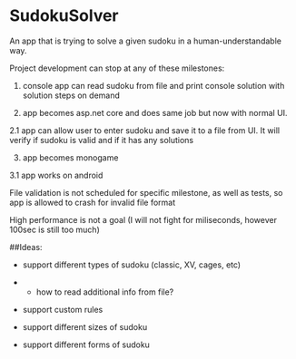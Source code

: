 # SudokuSolver
An app that is trying to solve a given sudoku in a human-understandable way.

Project development can stop at any of these milestones:

1. console app can read sudoku from file and print console solution with solution steps on demand

2. app becomes asp.net core and does same job but now with normal UI.

2.1 app can allow user to enter sudoku and save it to a file from UI. It will verify if sudoku is valid and if it has any solutions

3. app becomes monogame

3.1 app works on android

File validation is not scheduled for specific milestone, as well as tests, so app is allowed to crash for invalid file format

High performance is not a goal (I will not fight for miliseconds, however 100sec is still too much)

##Ideas:

- support different types of sudoku (classic, XV, cages, etc)

- - how to read additional info from file?

- support custom rules

- support different sizes of sudoku

- support different forms of sudoku
